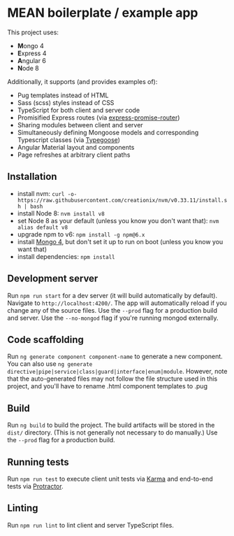 # MEAN boilerplate / example app

This project uses:
* **M**ongo 4
* **E**xpress 4
* **A**ngular 6
* **N**ode 8

Additionally, it supports (and provides examples of):
* Pug templates instead of HTML
* Sass (scss) styles instead of CSS
* TypeScript for both client and server code
* Promisified Express routes (via [express-promise-router](https://github.com/express-promise-router/express-promise-router))
* Sharing modules between client and server
* Simultaneously defining Mongoose models and corresponding Typescript classes (via [Typegoose](https://github.com/szokodiakos/typegoose))
* Angular Material layout and components
* Page refreshes at arbitrary client paths


## Installation

* install nvm: `curl -o- https://raw.githubusercontent.com/creationix/nvm/v0.33.11/install.sh | bash`
* install Node 8: `nvm install v8`
* set Node 8 as your default (unless you know you don't want that): `nvm alias default v8`
* upgrade npm to v6: `npm install -g npm@6.x`
* install [Mongo 4](https://www.mongodb.com/download-center?jmp=nav#community), but don't set it up to run on boot (unless you know you want that)
* install dependencies: `npm install`


## Development server

Run `npm run start` for a dev server (it will build automatically by default). Navigate to `http://localhost:4200/`. The app will automatically reload if you change any of the source files.
Use the `--prod` flag for a production build and server.  Use the `--no-mongod` flag if you're running mongod externally.


## Code scaffolding

Run `ng generate component component-name` to generate a new component. You can also use `ng generate directive|pipe|service|class|guard|interface|enum|module`.
However, note that the auto-generated files may not follow the file structure used in this project, and you'll have to rename .html component templates to
.pug


## Build

Run `ng build` to build the project. The build artifacts will be stored in the `dist/` directory. (This is not generally not necessary to do manually.) Use the `--prod` flag for a production build.


## Running tests

Run `npm run test` to execute client unit tests via [Karma](https://karma-runner.github.io) and end-to-end tests via [Protractor](http://www.protractortest.org/).


## Linting

Run `npm run lint` to lint client and server TypeScript files.
